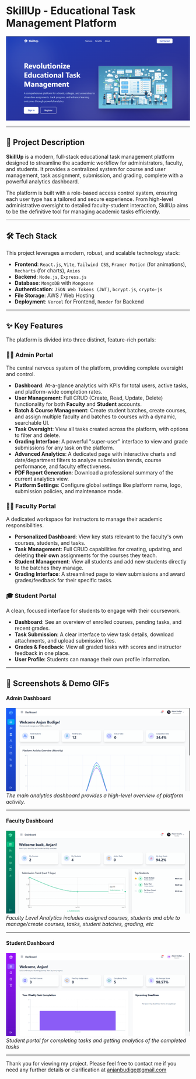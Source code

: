 # SkillUp - Educational Task Management Platform

<p align="center">
  <img src="https://raw.githubusercontent.com/anjan-budige/education-task-management/refs/heads/main/homepage.png" alt="SkillUp Platform Banner"/>
</p>

---

## 📖 Project Description

**SkillUp** is a modern, full-stack educational task management platform designed to streamline the academic workflow for administrators, faculty, and students. It provides a centralized system for course and user management, task assignment, submission, and grading, complete with a powerful analytics dashboard.

The platform is built with a role-based access control system, ensuring each user type has a tailored and secure experience. From high-level administrative oversight to detailed faculty-student interaction, SkillUp aims to be the definitive tool for managing academic tasks efficiently.

---

## 🛠️ Tech Stack

This project leverages a modern, robust, and scalable technology stack:

*   **Frontend**: `React.js`, `Vite`, `Tailwind CSS`, `Framer Motion` (for animations), `Recharts` (for charts), `Axios`
*   **Backend**: `Node.js`, `Express.js`
*   **Database**: `MongoDB` with `Mongoose`
*   **Authentication**: `JSON Web Tokens (JWT)`, `bcrypt.js`, `crypto-js`
*   **File Storage**: AWS / Web Hosting
*   **Deployment**:  `Vercel` for Frontend, `Render` for Backend

---

## ✨ Key Features

The platform is divided into three distinct, feature-rich portals:

### 👨‍💼 Admin Portal

The central nervous system of the platform, providing complete oversight and control.
*   **Dashboard**: At-a-glance analytics with KPIs for total users, active tasks, and platform-wide completion rates.
*   **User Management**: Full CRUD (Create, Read, Update, Delete) functionality for both **Faculty** and **Student** accounts.
*   **Batch & Course Management**: Create student batches, create courses, and assign multiple faculty and batches to courses with a dynamic, searchable UI.
*   **Task Oversight**: View all tasks created across the platform, with options to filter and delete.
*   **Grading Interface**: A powerful "super-user" interface to view and grade submissions for any task on the platform.
*   **Advanced Analytics**: A dedicated page with interactive charts and date/department filters to analyze submission trends, course performance, and faculty effectiveness.
*   **PDF Report Generation**: Download a professional summary of the current analytics view.
*   **Platform Settings**: Configure global settings like platform name, logo, submission policies, and maintenance mode.

### 👩‍🏫 Faculty Portal

A dedicated workspace for instructors to manage their academic responsibilities.
*   **Personalized Dashboard**: View key stats relevant to the faculty's own courses, students, and tasks.
*   **Task Management**: Full CRUD capabilities for creating, updating, and deleting **their own** assignments for the courses they teach.
*   **Student Management**: View all students and add new students directly to the batches they manage.
*   **Grading Interface**: A streamlined page to view submissions and award grades/feedback for their specific tasks.

### 🎓 Student Portal

A clean, focused interface for students to engage with their coursework.
*   **Dashboard**: See an overview of enrolled courses, pending tasks, and recent grades.
*   **Task Submission**: A clear interface to view task details, download attachments, and upload submission files.
*   **Grades & Feedback**: View all graded tasks with scores and instructor feedback in one place.
*   **User Profile**: Students can manage their own profile information.

---

## 📸 Screenshots & Demo GIFs

#### Admin Dashboard
![Admin Dashboard](https://raw.githubusercontent.com/anjan-budige/education-task-management/refs/heads/main/admindashboard.png)
*The main analytics dashboard provides a high-level overview of platform activity.*

---
#### Faculty Dashboard
![Faculty Dashboard](https://raw.githubusercontent.com/anjan-budige/education-task-management/refs/heads/main/facultydashboard.png)
*Faculty Level Analytics includes assigned courses, students and able to manage/create courses, tasks, student batches, grading, etc*

---
#### Student Dashboard
![Student Dashboard](https://raw.githubusercontent.com/anjan-budige/education-task-management/refs/heads/main/studentdashboard.png)
*Student portal for completing tasks and getting analytics of the completed tasks*

---

Thank you for viewing my project. Please feel free to contact me if you need any further details or clarification at anjanbudige@gmail.com



